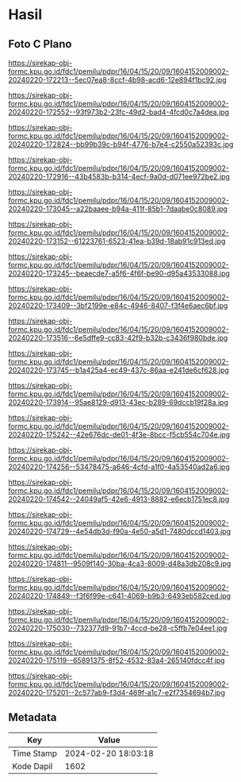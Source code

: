 # Hasil

## Foto C Plano

https://sirekap-obj-formc.kpu.go.id/fdc1/pemilu/pdpr/16/04/15/20/09/1604152009002-20240220-172213--5ec07ea8-8ccf-4b98-acd6-12e894f1bc92.jpg

https://sirekap-obj-formc.kpu.go.id/fdc1/pemilu/pdpr/16/04/15/20/09/1604152009002-20240220-172552--93f973b2-23fc-49d2-bad4-4fcd0c7a4dea.jpg

https://sirekap-obj-formc.kpu.go.id/fdc1/pemilu/pdpr/16/04/15/20/09/1604152009002-20240220-172824--bb99b39c-b94f-4776-b7e4-c2550a52393c.jpg

https://sirekap-obj-formc.kpu.go.id/fdc1/pemilu/pdpr/16/04/15/20/09/1604152009002-20240220-172916--43b4583b-b314-4ecf-9a0d-d071ee972be2.jpg

https://sirekap-obj-formc.kpu.go.id/fdc1/pemilu/pdpr/16/04/15/20/09/1604152009002-20240220-173045--a22baaee-b94a-411f-85b1-7daabe0c8089.jpg

https://sirekap-obj-formc.kpu.go.id/fdc1/pemilu/pdpr/16/04/15/20/09/1604152009002-20240220-173152--61223761-6523-41ea-b39d-18ab91c913ed.jpg

https://sirekap-obj-formc.kpu.go.id/fdc1/pemilu/pdpr/16/04/15/20/09/1604152009002-20240220-173245--beaecde7-a5f6-4f6f-be90-d95a43533088.jpg

https://sirekap-obj-formc.kpu.go.id/fdc1/pemilu/pdpr/16/04/15/20/09/1604152009002-20240220-173409--3bf2199e-e84c-4946-8407-f3f4e6aec6bf.jpg

https://sirekap-obj-formc.kpu.go.id/fdc1/pemilu/pdpr/16/04/15/20/09/1604152009002-20240220-173516--6e5dffe9-cc83-42f9-b32b-c3436f980bde.jpg

https://sirekap-obj-formc.kpu.go.id/fdc1/pemilu/pdpr/16/04/15/20/09/1604152009002-20240220-173745--b1a425a4-ec49-437c-86aa-e241de6cf628.jpg

https://sirekap-obj-formc.kpu.go.id/fdc1/pemilu/pdpr/16/04/15/20/09/1604152009002-20240220-173914--95ae8129-d913-43ec-b289-69dccb19f28a.jpg

https://sirekap-obj-formc.kpu.go.id/fdc1/pemilu/pdpr/16/04/15/20/09/1604152009002-20240220-175242--42e676dc-de01-4f3e-8bcc-f5cb554c704e.jpg

https://sirekap-obj-formc.kpu.go.id/fdc1/pemilu/pdpr/16/04/15/20/09/1604152009002-20240220-174256--53478475-a646-4cfd-a1f0-4a53540ad2a6.jpg

https://sirekap-obj-formc.kpu.go.id/fdc1/pemilu/pdpr/16/04/15/20/09/1604152009002-20240220-174542--24049af5-42e6-4913-8882-e6ecb1751ec8.jpg

https://sirekap-obj-formc.kpu.go.id/fdc1/pemilu/pdpr/16/04/15/20/09/1604152009002-20240220-174729--4e54db3d-f90a-4e50-a5d1-7480dccd1403.jpg

https://sirekap-obj-formc.kpu.go.id/fdc1/pemilu/pdpr/16/04/15/20/09/1604152009002-20240220-174811--9509f140-30ba-4ca3-8009-d48a3db208c9.jpg

https://sirekap-obj-formc.kpu.go.id/fdc1/pemilu/pdpr/16/04/15/20/09/1604152009002-20240220-174849--f3f6f99e-c641-4069-b9b3-6493eb582ced.jpg

https://sirekap-obj-formc.kpu.go.id/fdc1/pemilu/pdpr/16/04/15/20/09/1604152009002-20240220-175030--732377d9-91b7-4ccd-be28-c5ffb7e04ee1.jpg

https://sirekap-obj-formc.kpu.go.id/fdc1/pemilu/pdpr/16/04/15/20/09/1604152009002-20240220-175119--65891375-8f52-4532-83a4-265140fdcc4f.jpg

https://sirekap-obj-formc.kpu.go.id/fdc1/pemilu/pdpr/16/04/15/20/09/1604152009002-20240220-175201--2c577ab9-f3d4-469f-a1c7-e2f7354694b7.jpg


## Metadata

| Key        | Value               |
| ---------- | ------------------- |
| Time Stamp | 2024-02-20 18:03:18 |
| Kode Dapil | 1602                |




